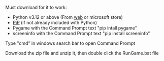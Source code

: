 Must download for it to work:
- Python v3.12 or above (From [web](https://www.python.org/downloads/) or microsoft store)
- [PiP](https://pypi.org/project/pip/) (if not already included with Python)
- Pygame with the Command Prompt text "pip intall pygame"
- screeninfo with the Command Prompt text "pip install screeninfo"
  
Type "cmd" in windows search bar to open Command Prompt

Download the zip file and unzip it, then double click the RunGame.bat file
